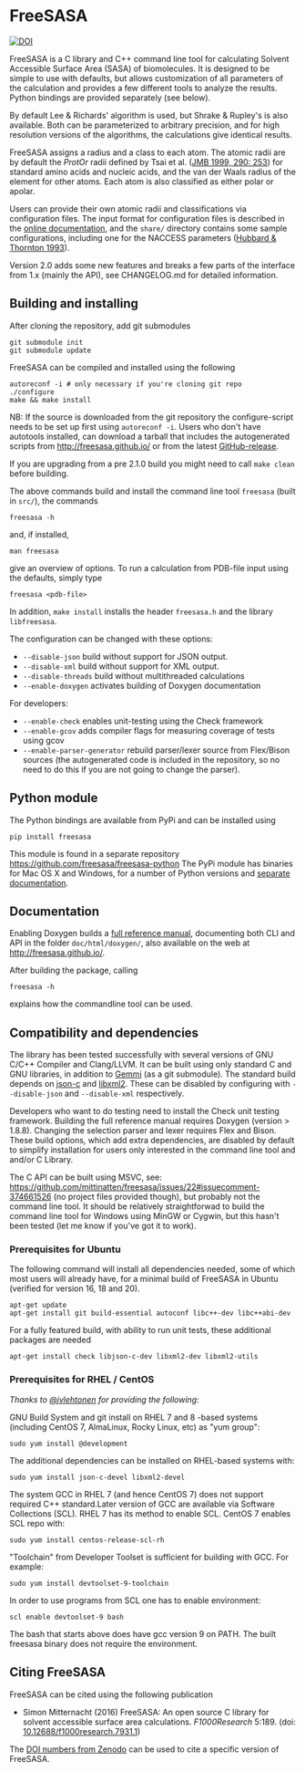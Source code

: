 # FreeSASA

[![DOI](https://zenodo.org/badge/18467/mittinatten/freesasa.svg)](https://zenodo.org/badge/latestdoi/18467/mittinatten/freesasa)

FreeSASA is a C library and C++ command line tool for calculating Solvent
Accessible Surface Area (SASA) of biomolecules. It is designed to be
simple to use with defaults, but allows customization of all
parameters of the calculation and provides a few different tools to
analyze the results. Python bindings are provided separately (see below).

By default Lee & Richards' algorithm is used, but Shrake & Rupley's is
also available. Both can be parameterized to arbitrary precision, and
for high resolution versions of the algorithms, the calculations give
identical results.

FreeSASA assigns a radius and a class to each atom. The atomic radii
are by default the _ProtOr_ radii defined by Tsai et
al. ([JMB 1999, 290: 253](http://www.ncbi.nlm.nih.gov/pubmed/10388571))
for standard amino acids and nucleic acids, and the van der Waals
radius of the element for other atoms. Each atom is also classified as
either polar or apolar.

Users can provide their own atomic radii and classifications via
configuration files. The input format for configuration files is
described in the
[online documentation](http://freesasa.github.io/doxygen/Config-file.html),
and the `share/` directory contains some sample configurations,
including one for the NACCESS parameters
([Hubbard & Thornton 1993](http://www.bioinf.manchester.ac.uk/naccess/)).

Version 2.0 adds some new features and breaks a few parts of the
interface from 1.x (mainly the API), see CHANGELOG.md for detailed
information.

## Building and installing

After cloning the repository, add git submodules

    git submodule init
    git submodule update

FreeSASA can be compiled and installed using the following

    autoreconf -i # only necessary if you're cloning git repo
    ./configure
    make && make install

NB: If the source is downloaded from the git repository the
configure-script needs to be set up first using `autoreconf -i`. Users
who don't have autotools installed, can download a tarball that
includes the autogenerated scripts from http://freesasa.github.io/ or
from the latest
[GitHub-release](https://github.com/mittinatten/freesasa/releases).

If you are upgrading from a pre 2.1.0 build you might need to call
`make clean` before building.

The above commands build and install the command line tool `freesasa`
(built in `src/`), the commands

    freesasa -h

and, if installed,

    man freesasa

give an overview of options. To run a calculation from PDB-file input
using the defaults, simply type

    freesasa <pdb-file>

In addition, `make install` installs the header `freesasa.h` and the
library `libfreesasa`.

The configuration can be changed with these options:

- `--disable-json` build without support for JSON output.
- `--disable-xml` build without support for XML output.
- `--disable-threads` build without multithreaded calculations
- `--enable-doxygen` activates building of Doxygen documentation

For developers:

- `--enable-check` enables unit-testing using the Check framework
- `--enable-gcov` adds compiler flags for measuring coverage of tests
  using gcov
- `--enable-parser-generator` rebuild parser/lexer source from
  Flex/Bison sources (the autogenerated code is included in the
  repository, so no need to do this if you are not going to change
  the parser).

## Python module

The Python bindings are available from PyPi and can be installed using

    pip install freesasa

This module is found in a separate repository
https://github.com/freesasa/freesasa-python
The PyPi module has binaries for Mac OS X and Windows, for a number
of Python versions and [separate documentation](http://freesasa.github.io/python/).

## Documentation

Enabling Doxygen builds a [full reference
manual](http://freesasa.github.io/doxygen/), documenting both CLI and
API in the folder `doc/html/doxygen/`, also available on the web at
http://freesasa.github.io/.

After building the package, calling

    freesasa -h

explains how the commandline tool can be used.

## Compatibility and dependencies

The library has been tested successfully with several versions of GNU
C/C++ Compiler and Clang/LLVM. It can be built using only
standard C and GNU libraries, in addition to
[Gemmi](https://github.com/project-gemmi/gemmi) (as a git submodule).
The standard build depends on
[json-c](https://github.com/json-c/json-c) and
[libxml2](http://xmlsoft.org/). These can be disabled by configuring
with `--disable-json` and `--disable-xml` respectively.

Developers who want to do testing need to install the Check unit
testing framework. Building the full reference manual requires Doxygen
(version > 1.8.8). Changing the selection parser and lexer requires Flex and
Bison. These build options, which add extra dependencies, are disabled
by default to simplify installation for users only interested in the
command line tool and and/or C Library.

The C API can be built using MSVC, see:
https://github.com/mittinatten/freesasa/issues/22#issuecomment-374661526
(no project files provided though), but probably not the command line tool.
It should be relatively straightforwad to build the command line tool for
Windows using MinGW or Cygwin, but this hasn't been tested (let me know if
you've got it to work).

### Prerequisites for Ubuntu

The following command will install all dependencies needed, some of which most users will already have,
for a minimal build of FreeSASA in Ubuntu (verified for version 16, 18 and 20).

    apt-get update
    apt-get install git build-essential autoconf libc++-dev libc++abi-dev

For a fully featured build, with ability to run unit tests, these additional packages are needed

    apt-get install check libjson-c-dev libxml2-dev libxml2-utils

### Prerequisites for RHEL / CentOS

_Thanks to [@jvlehtonen](https://github.com/jvlehtonen) for providing the following_:

GNU Build System and git install on RHEL 7 and 8 -based systems (including CentOS 7, AlmaLinux, Rocky Linux, etc) as "yum group":
   
    sudo yum install @development

The additional dependencies can be installed on RHEL-based systems with:

    sudo yum install json-c-devel libxml2-devel

The system GCC in RHEL 7 (and hence CentOS 7) does not support required C++ standard.Later version of GCC are available via Software Collections (SCL). RHEL 7 has its method to enable SCL. CentOS 7 enables SCL repo with:

    sudo yum install centos-release-scl-rh

"Toolchain" from Developer Toolset is sufficient for building with GCC. For example:

    sudo yum install devtoolset-9-toolchain

In order to use programs from SCL one has to enable environment:

    scl enable devtoolset-9 bash

The bash that starts above does have gcc version 9 on PATH. The built freesasa binary does not require the environment.

## Citing FreeSASA

FreeSASA can be cited using the following publication

- Simon Mitternacht (2016) FreeSASA: An open source C library for
  solvent accessible surface area calculations. _F1000Research_
  5:189. (doi:
  [10.12688/f1000research.7931.1](http://dx.doi.org/10.12688/f1000research.7931.1))

The [DOI numbers from Zenodo](https://zenodo.org/badge/latestdoi/18467/mittinatten/freesasa)
can be used to cite a specific version of FreeSASA.
